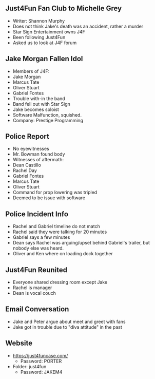 ## Just4Fun Fan Club to Michelle Grey
- Writer: Shannon Murphy
- Does not think Jake's death was an accident, rather a murder
- Star Sign Entertainment owns J4F
- Been following Just4Fun
- Asked us to look at J4F forum

## Jake Morgan Fallen Idol
- Members of J4F:
 - Jake Morgan
 - Marcus Tate
 - Oliver Stuart
 - Gabriel Fontes
- Trouble with-in the band
- Band fell out with Star Sign
- Jake becomes soloist
- Software Malfunction, squished.
 - Company: Prestige Programming

## Police Report
- No eyewitnesses
- Mr. Bowman found body
- Witnesses of aftermath:
 - Dean Castillo
 - Rachel Day
 - Gabriel Fontes
 - Marcus Tate
 - Oliver Stuart
- Command for prop lowering was tripled
- Deemed to be issue with software

## Police Incident Info
- Rachel and Gabriel timeline do not match
 - Rachel said they were talking for 20 minutes
 - Gabriel says a few minutes
 - Dean says Rachel was arguing/upset behind Gabriel's trailer, but nobody else was heard.
- Oliver and Ken where on loading dock together

## Just4Fun Reunited
- Everyone shared dressing room except Jake
- Rachel is manager
- Dean is vocal couch

## Email Conversation
- Jake and Peter argue about meet and greet with fans
- Jake got in trouble due to "diva attitude" in the past


## Website
 - https://just4funcase.com/
   - Password: PORTER
 - Folder: just4fun
   - Password: JAKEM4
